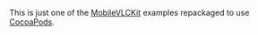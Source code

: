 This is just one of the [MobileVLCKit][1] examples repackaged to use [CocoaPods][2].

[1]: https://wiki.videolan.org/VLCKit/
[2]: http://cocoapods.org
